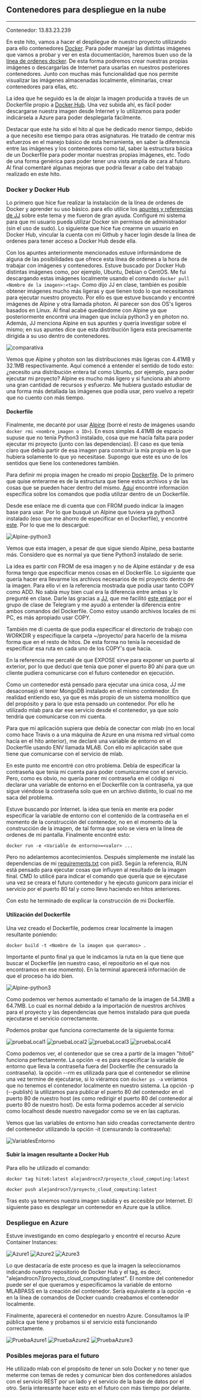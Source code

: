 ## Contenedores para despliegue en la nube

---
Contenedor: 13.83.23.239

En este hito, vamos a hacer el despliegue de nuestro proyecto utilizando para ello contenedores [Docker](https://www.docker.com/). Para poder manejar las distintas imágenes que vamos a probar y ver en esta documentación, haremos buen uso de la [línea de ordenes docker](https://docs.docker.com/engine/reference/commandline/cli/). De esta forma podremos crear nuestras propias imágenes o descargarlas de Internet para usarlas en nuestros posteriores contenedores. Junto con muchas más funcionalidad que nos permite visualizar las imágenes almacenadas localmente, eliminarlas, crear contenedores para ellas, etc.

La idea que he seguido es la de alojar la imagen producida a través de un Dockerfile propio a [Docker Hub](https://hub.docker.com/). Una vez subida ahí, es fácil poder descargarse nuestra imagen desde Internet y lo utilizamos para poder indicársela a Azure para poder desplegarla fácilmente.

Destacar que este ha sido el hito al que he dedicado menor tiempo, debido a que necesito ese tiempo para otras asignaturas. He tratado de centrar mis esfuerzos en el manejo básico de esta herramienta, en saber la diferencia entre las imágenes y los contenedores como tal, saber la estructura básica  de un Dockerfile para poder montar nuestras propias imágenes, etc. Todo de una forma genérica para poder tener una vista amplia de cara al futuro. Al final comentaré algunas mejoras que podría llevar a cabo del trabajo realizado en este hito.

### Docker y Docker Hub

Lo primero que hice fue realizar la instalación de la línea de ordenes de Docker y aprender su uso básico. para ello utilice los [apuntes y referencias de JJ](http://jj.github.io/CC/documentos/temas/Contenedores) sobre este tema y me fueron de gran ayuda. Configuré mi sistema para que mi usuario pueda utilizar Docker sin permisos de administrador (sin el uso de sudo). Lo siguiente que hice fue crearme un usuario en Docker Hub, vincular la cuenta con mi Github y hacer login desde la línea de ordenes para tener acceso a Docker Hub desde ella.

Con los apuntes anteriormente mencionados estuve informándome de alguna de las posibilidades que ofrece esta línea de ordenes a la hora de trabajar con imágenes y contenedores. Estuve buscado por Docker Hub distintas imágenes como, por ejemplo, Ubuntu, Debian o CentOS. Me fui descargando estas imágenes localmente usando el comando `docker pull <Nombre de la imagen>:<tag>`. Como dijo JJ en clase, también es posible obtener imágenes mucho más ligeras y que tienen todo lo que necesitamos para ejecutar nuestro proyecto. Por ello es que estuve buscando y encontré imágenes de Alpine y otra llamada photon. Al parecer son dos OS's ligeros basados en Linux. Al final acabé quedándome con Alpine ya que posteriormente encontré una imagen que incluía python3 y en photon no. Además, JJ menciona Alpine en sus apuntes y quería investigar sobre el mismo; en sus apuntes dice que esta distribución ligera esta precisamente dirigida a su uso dentro de contenedores.

![comparativa](figuras/hito6/comparativa.png)

Vemos que Alpine y photon son las distribuciones más ligeras con 4.41MB y 32.1MB respectivamente. Aquí comencé a entender el sentido de todo esto: ¿necesito una distribución entera tal como Ubuntu, por ejemplo, para poder ejecutar mi proyecto? Alpine es mucho más ligero y si funciona ahí ahorro una gran cantidad de recursos y esfuerzo. Me hubiera gustado estudiar de una forma más detallada las imágenes que podía usar, pero vuelvo a repetir que no cuento con más tiempo.

#### Dockerfile

Finalmente, me decanté por usar [Alpine](https://alpinelinux.org/) (borré el resto de imágenes usando `docker rmi <nombre_imagen o ID>`). En esos simples 4.41MB de espacio supuse que no tenía Python3 instalado, cosa que me hacía falta para poder ejecutar mi proyecto (junto con las dependencias). El caso es que tenía claro que debía partir de esa imagen para construir la mía propia en la que hubiera solamente lo que yo necesitase. Supongo que este es uno de los sentidos que tiene los contenedores también.

Para definir mi propia imagen he creado mi propio [Dockerfile](https://github.com/AlejandroCN7/Proyecto-Cloud-Computing/blob/master/Dockerfile). De lo primero que quise enterarme es de la estructura que tiene estos archivos y de las cosas que se pueden hacer dentro del mismo. [Aquí](https://www.digitalocean.com/community/tutorials/docker-explicado-como-crear-contenedores-de-docker-corriendo-en-memcached-es) encontré información específica sobre los comandos que podía utilizar dentro de un Dockerfile.

Desde ese enlace me di cuenta que con FROM puedo indicar la imagen base para usar. Por lo que busqué un Alpine que tuviera ya python3 instalado (eso que me ahorro de especificar en el Dockerfile), y encontré [este](https://hub.docker.com/r/frolvlad/alpine-python3). Por lo que me lo descargué:

![Alpine-python3](figuras/hito6/Alpine-python3.png)

Vemos que esta imagen, a pesar de que sigue siendo Alpine, pesa bastante más. Considero que es normal ya que tiene Python3 instalado de serie.

La idea es partir con FROM de esa imagen y no de Alpine estándar y de esa forma tengo que especificar menos cosas en el Dockerfile. Lo siguiente que quería hacer era llevarme los archivos necesarios de mi proyecto dentro de la imagen. Para ello ví en la referencia mostrada que podía usar tanto COPY como ADD. No sabía muy bien cual era la diferencia entre ambas y lo pregunté en clase. Darle las gracias a [JJ](https://github.com/JJ), que me facilitó [este enlace](https://nickjanetakis.com/blog/docker-tip-2-the-difference-between-copy-and-add-in-a-dockerile) por el grupo de clase de Telegram y me ayudó a entender la diferencia entre ambos comandos del Dockerfile. Como estoy usando archivos locales de mi PC, es más apropiado usar COPY.

También me di cuenta de que podía especificar el directorio de trabajo con WORKDIR y especifique la carpeta ~/proyecto/ para hacerlo de la misma forma que en el resto de hitos. De esta forma no tenía la necesidad de especificar esa ruta en cada uno de los COPY's que hacía.

En la referencia me percaté de que EXPOSE sirve para exponer un puerto al exterior, por lo que deducí que tenía que poner el puerto 80 ahí para que un cliente pudiera comunicarse con el futuro contenedor en ejecución.

Como un contenedor está pensado para ejecutar una única cosa, JJ me desaconsejó el tener MongoDB instalado en el mismo contenedor. En realidad entiendo eso, ya que es más propio de un sistema monolítico que del propósito y para lo que esta pensado un contenedor. Por ello he utilizado mlab para dar ese servicio desde el contenedor, ya que solo tendría que comunicarse con mi cuenta.

Para que mi aplicación supiera que debía de conectar con mlab (no en local como hace Travis o a una máquina de Azure en una misma red virtual como hacía en el hito anterior), me declaré una variable de entorno en el Dockerfile usando ENV llamada MLAB. Con ello mi aplicación sabe que tiene que comunicarse con el servicio de mlab.

En este punto me encontré con otro problema. Debía de especificar la contraseña que tenía mi cuenta para poder comunicarme con el servicio. Pero, como es obvio, no quería poner mi contraseña en el código ni declarar una variable de entorno en el Dockerfile con la contraseña, ya que sigue viéndose la contraseña solo que en un archivo distinto, lo cual no me saca del problema.

Estuve buscando por Internet. la idea que tenía en mente era poder especificar la variable de entorno con el contenido de la contraseña en el momento de la construcción del contenedor, no en el momento de la construcción de la imagen, de tal forma que solo se viera en la línea de ordenes de mi pantalla. Finalmente encontré esto:

`docker run -e <Variable de entorno>=<valor> ...`

Pero no adelantemos acontecimientos. Después simplemente me instalé las dependencias de mi [requirements.txt](https://github.com/AlejandroCN7/Proyecto-Cloud-Computing/blob/master/requirements.txt) con pid3. Según la referencia, RUN está pensado para ejecutar cosas que influyen al resultado de la imagen final. CMD lo utilicé para indicar el comando que quería que se ejecutase una vez se creara el futuro contenedor y he ejecuto gunicorn para iniciar el servicio por el puerto 80 tal y como llevo haciendo en hitos anteriores.

Con esto he terminado de explicar la construcción de mi Dockerfile.

#### Utilización del Dockerfile

Una vez creado el Dockerfile, podemos crear localmente la imagen resultante poniendo:

`docker build -t <Nombre de la imagen que queramos> .`

Importante el punto final ya que le indicamos la ruta en la que tiene que buscar el Dockerfile (en nuestro caso, el repositorio en el que nos encontramos en ese momento). En la terminal aparecerá información de que el proceso ha ido bien.

![Alpine-python3](figuras/hito6/dockerfile.png)

Como podemos ver hemos aumentado el tamaño de la imagen de 54.3MB a 64.7MB. Lo cual es normal debido a la importación de nuestros archivos para el proyecto y las dependencias que hemos instalado para que pueda ejecutarse el servicio correctamente.

Podemos probar que funciona correctamente de la siguiente forma:

![pruebaLocal1](figuras/hito6/prueba_local1.png)
![pruebaLocal2](figuras/hito6/prueba_local2.png)
![pruebaLocal3](figuras/hito6/prueba_local3.png)
![pruebaLocal4](figuras/hito6/prueba_local4.png)

Como podemos ver, el contenedor que se crea a partir de la imagen "hito6" funciona perfectamente. La opción -e es para especificar la variable de entorno que lleva la contraseña fuera del Dockerfile (he censurado la contraseña). la opción --rm es utilizada para que el contenedor se elimine una vez termine de ejecutarse, si lo viéramos con `docker ps -a` veríamos que no tenemos el contenedor localmente en nuestro sistema. La opción -p (--publish) la utilizamos para publicar el puerto 80 del contenedor en el puerto 80 de nuestro host (es como redirigir el puerto 80 del contenedor al puerto 80 de nuestro host). De esta forma podemos acceder al servicio como localhost desde nuestro navegador como se ve en las capturas.

Vemos que las variables de entorno han sido creadas correctamente dentro del contenedor utilizando la opción -it (censurando la contraseña):

![VariablesEntorno](figuras/hito6/variables_entorno.png)

#### Subir la imagen resultante a Docker Hub

Para ello he utilizado el comando:

`docker tag hito6:latest alejandrocn7/proyecto_cloud_computing:latest`

`docker push alejandrocn7/proyecto_cloud_computing:latest`

Tras esto ya tenemos nuestra imagen subida y es accesible por Internet. El siguiente paso es desplegar un contenedor en Azure que la utilice.

### Despliegue en Azure

Estuve investigando en como desplegarlo y encontré el recurso Azure Container Instances:

![Azure1](figuras/hito6/azure1.png)
![Azure2](figuras/hito6/azure2.png)
![Azure3](figuras/hito6/Azure3.png)

Lo que destacaría de este proceso es que la imagen la seleccionamos indicando nuestro repositorio de Docker Hub y el tag, es decir, "alejandrocn7/proyecto_cloud_computing:latest". El nombre del contenedor puede ser el que queramos y especificamos la variable de entorno MLABPASS en la creación del contenedor. Sería equivalente a la opción -e en la línea de comandos de Docker cuando creabamos el contenedor localmente.

Finalmente, aparecerá el contenedor en nuestro Azure. Consultamos la IP pública que tiene y probamos si el servicio está funcionando correctamente.

![PruebaAzure1](figuras/hito6/prueba_azure1.png)
![PruebaAzure2](figuras/hito6/prueba_azure2.png)
![PruebaAzure3](figuras/hito6/prueba_azure3.png)


### Posibles mejoras para el futuro

He utilizado mlab con el propósito de tener un solo Docker y no tener que meterme con temas de redes y comunicar bien dos contenedores aislados con el servicio REST por un lado y el servicio de la base de datos por el otro. Sería interesante hacer esto en el futuro con más tiempo por delante.
